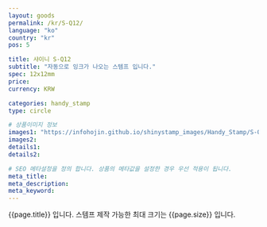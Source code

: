 ```yaml
---
layout: goods
permalink: /kr/S-Q12/
language: "ko"
country: "kr"
pos: 5

title: 샤이니 S-Q12
subtitle: "자동으로 잉크가 나오는 스템프 입니다."
spec: 12x12mm
price: 
currency: KRW

categories: handy_stamp
type: circle

# 상품이미지 정보
images1: "https://infohojin.github.io/shinystamp_images/Handy_Stamp/S-Q12/S-Q12_1.jpg"
images2:
details1:
details2:    

# SEO 메타설정을 정의 합니다. 상품의 메타값을 설정한 경우 우선 적용이 됩니다.
meta_title: 
meta_description:
meta_keyword:
---
```


{{page.title}} 입니다. 스템프 제작 가능한 최대 크기는 {{page.size}} 입니다.